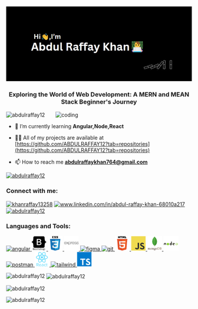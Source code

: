 ![logo](https://github.com/ABDULRAFFAY12/ABDULRAFFAY12/blob/main/112233.jpg)
<h3 align="center">Exploring the World of Web Development: A MERN and MEAN Stack Beginner's Journey</h3>
<img align="right" alt="coding" width="370" src="https://i.pinimg.com/originals/f5/36/01/f53601133f236d1cb167ac19f05a3d60.gif">
<p align="left"> <img src="https://komarev.com/ghpvc/?username=abdulraffay12&label=Profile%20views&color=0e75b6&style=flat" alt="abdulraffay12" /> </p>

- 🌱 I’m currently learning **Angular,Node,React**

- 👨‍💻 All of my projects are available at [https://github.com/ABDULRAFFAY12?tab=repositories](https://github.com/ABDULRAFFAY12?tab=repositories)

- 📫 How to reach me **abdulraffaykhan764@gmail.com**
<p align="left"> <a href="https://github.com/ryo-ma/github-profile-trophy"><img src="https://github-profile-trophy.vercel.app/?username=abdulraffay12" alt="abdulraffay12" /></a> </p>

<h3 align="left">Connect with me:</h3>
<p align="left">
<a href="https://twitter.com/khanraffay13258" target="blank"><img align="center" src="https://raw.githubusercontent.com/rahuldkjain/github-profile-readme-generator/master/src/images/icons/Social/twitter.svg" alt="khanraffay13258" height="30" width="40" /></a>
<a href="https://linkedin.com/in/www.linkedin.com/in/abdul-raffay-khan-68010a217" target="blank"><img align="center" src="https://raw.githubusercontent.com/rahuldkjain/github-profile-readme-generator/master/src/images/icons/Social/linked-in-alt.svg" alt="www.linkedin.com/in/abdul-raffay-khan-68010a217" height="30" width="40" /></a>
  <a href="https://www.leetcode.com/abdulraffay12" target="blank"><img align="center" src="https://raw.githubusercontent.com/rahuldkjain/github-profile-readme-generator/master/src/images/icons/Social/leet-code.svg" alt="abdulraffay12" height="30" width="40" /></a>
</p>
</p>

<h3 align="left">Languages and Tools:</h3>
<p align="left"> <a href="https://angular.io" target="_blank" rel="noreferrer"> <img src="https://angular.io/assets/images/logos/angular/angular.svg" alt="angular" width="40" height="40"/> </a> <a href="https://getbootstrap.com" target="_blank" rel="noreferrer"> <img src="https://raw.githubusercontent.com/devicons/devicon/master/icons/bootstrap/bootstrap-plain-wordmark.svg" alt="bootstrap" width="40" height="40"/> </a> <a href="https://www.w3schools.com/css/" target="_blank" rel="noreferrer"> <img src="https://raw.githubusercontent.com/devicons/devicon/master/icons/css3/css3-original-wordmark.svg" alt="css3" width="40" height="40"/> </a> <a href="https://expressjs.com" target="_blank" rel="noreferrer"> <img src="https://raw.githubusercontent.com/devicons/devicon/master/icons/express/express-original-wordmark.svg" alt="express" width="40" height="40"/> </a> <a href="https://www.figma.com/" target="_blank" rel="noreferrer"> <img src="https://www.vectorlogo.zone/logos/figma/figma-icon.svg" alt="figma" width="40" height="40"/> </a> <a href="https://git-scm.com/" target="_blank" rel="noreferrer"> <img src="https://www.vectorlogo.zone/logos/git-scm/git-scm-icon.svg" alt="git" width="40" height="40"/> </a> <a href="https://www.w3.org/html/" target="_blank" rel="noreferrer"> <img src="https://raw.githubusercontent.com/devicons/devicon/master/icons/html5/html5-original-wordmark.svg" alt="html5" width="40" height="40"/> </a> <a href="https://developer.mozilla.org/en-US/docs/Web/JavaScript" target="_blank" rel="noreferrer"> <img src="https://raw.githubusercontent.com/devicons/devicon/master/icons/javascript/javascript-original.svg" alt="javascript" width="40" height="40"/> </a> <a href="https://www.mongodb.com/" target="_blank" rel="noreferrer"> <img src="https://raw.githubusercontent.com/devicons/devicon/master/icons/mongodb/mongodb-original-wordmark.svg" alt="mongodb" width="40" height="40"/> </a> <a href="https://nodejs.org" target="_blank" rel="noreferrer"> <img src="https://raw.githubusercontent.com/devicons/devicon/master/icons/nodejs/nodejs-original-wordmark.svg" alt="nodejs" width="40" height="40"/> </a> <a href="https://postman.com" target="_blank" rel="noreferrer"> <img src="https://www.vectorlogo.zone/logos/getpostman/getpostman-icon.svg" alt="postman" width="40" height="40"/> </a> <a href="https://reactjs.org/" target="_blank" rel="noreferrer"> <img src="https://raw.githubusercontent.com/devicons/devicon/master/icons/react/react-original-wordmark.svg" alt="react" width="40" height="40"/> </a> <a href="https://tailwindcss.com/" target="_blank" rel="noreferrer"> <img src="https://www.vectorlogo.zone/logos/tailwindcss/tailwindcss-icon.svg" alt="tailwind" width="40" height="40"/> </a> <a href="https://www.typescriptlang.org/" target="_blank" rel="noreferrer"> <img src="https://raw.githubusercontent.com/devicons/devicon/master/icons/typescript/typescript-original.svg" alt="typescript" width="40" height="40"/> </a> </p>

<p><img align="left" src="https://github-readme-stats.vercel.app/api/top-langs?username=abdulraffay12&show_icons=true&locale=en&layout=compact" alt="abdulraffay12" /></p>

<p>&nbsp;<img align="center" src="https://github-readme-stats.vercel.app/api?username=abdulraffay12&show_icons=true&locale=en" alt="abdulraffay12" /></p>

<p><img align="center" src="https://github-readme-streak-stats.herokuapp.com/?user=abdulraffay12&" alt="abdulraffay12" /></p>
<p align="left"> <img src="https://komarev.com/ghpvc/?username=abdulraffay12&label=Profile%20views&color=0e75b6&style=flat" alt="abdulraffay12" /> </p>


